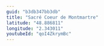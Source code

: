 ```yaml
---
guid: "b3db347bb3db"
title: "Sacré Coeur de Montmartre"
latitude: "48.886811"
longitude: "2.343011"
youtubeId: "qoI4ZkrymBc" 
---
```


